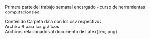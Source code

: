 Primera parte del trabajo semanal encargado - curso de herramientas computacionales

Contenido
  Carpeta data con los csv respectivos \
  Archivo R para los gráficos \
  Archivos relacionados al documento de Latex(.tex,.png)
  
